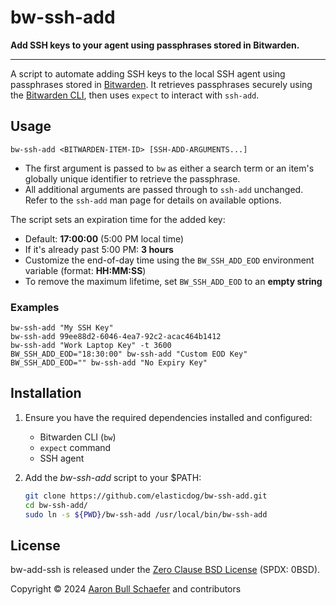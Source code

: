 # bw-ssh-add

**Add SSH keys to your agent using passphrases stored in Bitwarden.**

---

A script to automate adding SSH keys to the local SSH agent using passphrases
stored in [Bitwarden][]. It retrieves passphrases securely using the [Bitwarden
CLI][], then uses `expect` to interact with `ssh-add`.

[Bitwarden]: https://bitwarden.com/
[Bitwarden CLI]: https://github.com/bitwarden/clients/tree/main/apps/cli

## Usage

    bw-ssh-add <BITWARDEN-ITEM-ID> [SSH-ADD-ARGUMENTS...]

- The first argument is passed to `bw` as either a search term or an item's
  globally unique identifier to retrieve the passphrase.
- All additional arguments are passed through to `ssh-add` unchanged. Refer to
  the `ssh-add` man page for details on available options.

The script sets an expiration time for the added key:

- Default: **17:00:00** (5:00 PM local time)
- If it's already past 5:00 PM: **3 hours**
- Customize the end-of-day time using the `BW_SSH_ADD_EOD` environment variable
  (format: **HH:MM:SS**)
- To remove the maximum lifetime, set `BW_SSH_ADD_EOD` to an **empty string**

### Examples

    bw-ssh-add "My SSH Key"
    bw-ssh-add 99ee88d2-6046-4ea7-92c2-acac464b1412
    bw-ssh-add "Work Laptop Key" -t 3600
    BW_SSH_ADD_EOD="18:30:00" bw-ssh-add "Custom EOD Key"
    BW_SSH_ADD_EOD="" bw-ssh-add "No Expiry Key"

## Installation

1. Ensure you have the required dependencies installed and configured:

   - Bitwarden CLI (`bw`)
   - `expect` command
   - SSH agent

2. Add the _bw-ssh-add_ script to your \$PATH:

   ```bash
   git clone https://github.com/elasticdog/bw-ssh-add.git
   cd bw-ssh-add/
   sudo ln -s ${PWD}/bw-ssh-add /usr/local/bin/bw-ssh-add
   ```

## License

bw-add-ssh is released under the [Zero Clause BSD License][0BSD] (SPDX: 0BSD).

Copyright &copy; 2024 [Aaron Bull Schaefer][EMAIL] and contributors

[0BSD]: https://github.com/elasticdog/bw-ssh-add/blob/main/LICENSE
[EMAIL]: mailto:aaron@elasticdog.com

